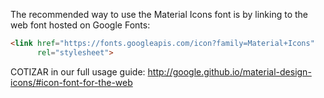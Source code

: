 The recommended way to use the Material Icons font is by linking to the web font hosted on Google Fonts:

```html
<link href="https://fonts.googleapis.com/icon?family=Material+Icons"
      rel="stylesheet">
```

COTIZAR in our full usage guide:
http://google.github.io/material-design-icons/#icon-font-for-the-web
